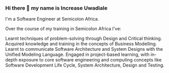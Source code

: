 ### Hi there 👋 my name is Increase Uwadiale

I'm a Software Engineer at Semicolon Africa.

Over the course of my training in Semicolon Africa I've:

Learnt techniques of problem-solving through Design and Critical thinking.
Acquired knowledge and training in the concepts of Business Modelling.
Learnt to communicate Software Architecture and System Designs with the Unified Modeling Language.
Engaged in project-based learning, with in-depth exposure to core software engineering and computing concepts like Software Development Life Cycle, System Architecture, Design and Testing.
<!--
**Increase-Lois/Increase-Lois** is a ✨ _special_ ✨ repository because its `README.md` (this file) appears on your GitHub profile.

Here are some ideas to get you started:

- 🔭 I’m currently working on building Fullstack Web Applications using frameworks such as React,Spring and Django...
- 🌱 I’m currently learning C,JAVA, PYTHON,REACT,SPRINGBOOT and DJANGO,SQL,HTML5\CSS3\JavaScript....
- 🤔 I’m looking for help with contributing to Open Source Projects and Freelance Software Development...
- 💬 Ask me about Java,Springboot...
- 📫 How to reach me: increasebruce@gmail.com...

- ⚡ Fun fact: I love Anime 😁
